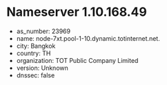 # Nameserver 1.10.168.49

* as_number: 23969
* name: node-7xt.pool-1-10.dynamic.totinternet.net.
* city: Bangkok
* country: TH
* organization: TOT Public Company Limited
* version: Unknown
* dnssec: false
